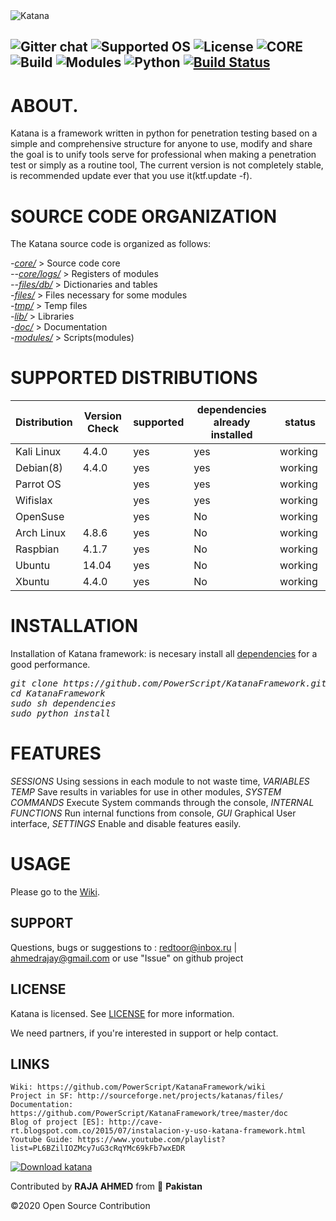 <img src="https://4.bp.blogspot.com/-qZDqDJu1j-k/V09AEAbLBeI/AAAAAAAAAR0/YX_M7a12s2URf-vzcaghv_ZDIvuy9b39QCLcB/s320/Sin%2Bt%25C3%25ADtulo.png" title="Katana">

![Gitter chat](https://badges.gitter.im/totaljs/framework.png) ![Supported OS](https://img.shields.io/badge/Supported%20OS-Linux-yellow.svg) 
![License](https://img.shields.io/badge/license-GPLv3-blue.svg) ![CORE](https://img.shields.io/badge/core-1.0.0.1-green.svg) ![Build](https://img.shields.io/badge/BUILD-0069-red.svg) ![Modules](https://img.shields.io/badge/modules-37-green.svg) ![Python](https://img.shields.io/badge/Python-2.7-green.svg) [![Build Status](https://travis-ci.org/PowerScript/KatanaFramework.svg?branch=master)](https://travis-ci.org/PowerScript/KatanaFramework)
---
# ABOUT.

Katana is a framework
written in python
for penetration testing
based on a simple and comprehensive structure
for anyone to use, modify and share
the goal is to unify tools serve for professional when making a penetration test or simply as a routine tool, The current version is not completely stable, is recommended update ever that you use it(ktf.update -f).

# SOURCE CODE ORGANIZATION
The Katana source code is organized as follows:

<i>-[core/](https://github.com/PowerScript/KatanaFramework/tree/master/core)</i> > Source code core<br>
<i>--[core/logs/](https://github.com/PowerScript/KatanaFramework/tree/master/core/logs)</i> > Registers of modules<br>
<i>--[files/db/](https://github.com/PowerScript/KatanaFramework/tree/master/files/db)</i> > Dictionaries and tables<br>
<i>-[files/](https://github.com/PowerScript/KatanaFramework/tree/master/files)</i> > Files necessary for some modules<br>
<i>-[tmp/](https://github.com/PowerScript/KatanaFramework/tree/master/tmp)</i> > Temp files<br>
<i>-[lib/](https://github.com/PowerScript/KatanaFramework/tree/master/lib)</i> > Libraries<br>
<i>-[doc/](https://github.com/PowerScript/KatanaFramework/tree/master/doc)</i> > Documentation<br>
<i>-[modules/](https://github.com/PowerScript/KatanaFramework/tree/master/scripts)</i> > Scripts(modules)<br>

# SUPPORTED DISTRIBUTIONS
|Distribution | Version Check | supported | dependencies already installed |status |
----------|-------|------|------|-------|
|Kali Linux|4.4.0 | yes| yes | working   |
|Debian(8)|4.4.0 | yes| yes | working   |
|Parrot OS| |yes|yes|working   |
|Wifislax| |yes|yes|working   |
|OpenSuse| |yes|No|working   |
|Arch Linux|4.8.6|yes|No|working   |
|Raspbian|4.1.7 |yes|No|working   |
|Ubuntu|14.04 |yes|No|working   |
|Xbuntu|4.4.0 |yes|No|working  |

# INSTALLATION
Installation of Katana framework: is necesary install all [dependencies](https://github.com/PowerScript/KatanaFramework/wiki/Requisites) for a good performance.
<pre><i><n>git clone https://github.com/PowerScript/KatanaFramework.git
cd KatanaFramework
sudo sh dependencies
sudo python install
</pre></i></n>

# FEATURES
 *SESSIONS* Using sessions in each module to not waste time,
 *VARIABLES TEMP* Save results in variables for use in other modules,
 *SYSTEM COMMANDS* Execute System commands through the console,
 *INTERNAL FUNCTIONS* Run internal functions from console,
 *GUI* Graphical User interface,
 *SETTINGS* Enable and disable features easily.
  
# USAGE
Please go to the [Wiki](https://github.com/PowerScript/KatanaFramework/wiki/How-to-use).

## SUPPORT
Questions, bugs or suggestions to : redtoor@inbox.ru | ahmedrajay@gmail.com
or use "Issue" on github project

## LICENSE
Katana is licensed. 
See [LICENSE](https://github.com/PowerScript/KatanaFramework/blob/master/doc/LICENSE) for more information.

We need partners, if you're interested in support or help contact.

## LINKS
```
Wiki: https://github.com/PowerScript/KatanaFramework/wiki
Project in SF: http://sourceforge.net/projects/katanas/files/
Documentation: https://github.com/PowerScript/KatanaFramework/tree/master/doc
Blog of project [ES]: http://cave-rt.blogspot.com.co/2015/07/instalacion-y-uso-katana-framework.html
Youtube Guide: https://www.youtube.com/playlist?list=PL6BZilIOZMcy7uG3cRqYMc69kFb7wxEDR
```
[![Download katana](https://a.fsdn.com/con/app/sf-download-button)](https://sourceforge.net/projects/katanas/files/latest/download)

<p> Contributed by <b>RAJA AHMED</b> from 💚 <b>Pakistan</b></p> 

©2020 Open Source Contribution

